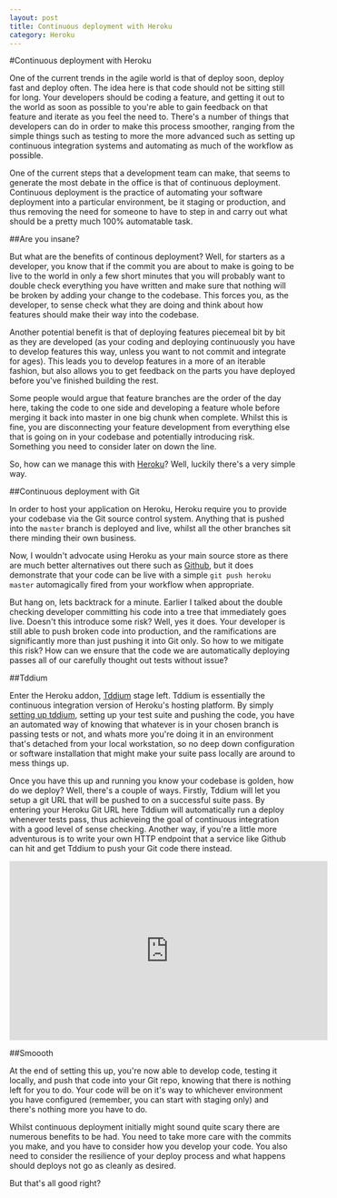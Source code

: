 ```yaml
---
layout: post
title: Continuous deployment with Heroku
category: Heroku
---
```

#Continuous deployment with Heroku

One of the current trends in the agile world is that of deploy soon, deploy fast and deploy
often.  The idea here is that code should not be sitting still for long. 
Your developers should be coding a feature, and getting it out to the
world as soon as possible to you're able to gain feedback on that
feature and iterate as you feel the need to.  There's a number of things
that developers can do in order to make this process smoother, ranging
from the simple things such as testing to more the more advanced such as
setting up continuous integration systems and automating as much of the
workflow as possible.

One of the current steps that a development team can make, that seems to
generate the most debate in the office is that of continuous deployment.
Continuous deployment is the practice of automating your software
deployment into a particular environment, be it staging or production,
and thus removing the need for someone to have to step in and carry out
what should be a pretty much 100% automatable task.

##Are you insane?

But what are the benefits of continous deployment?  Well, for starters
as a developer, you know that if the commit you are about to make is
going to be live to the world in only a few short minutes that you will
probably want to double check everything you have written and make sure
that nothing will be broken by adding your change to the codebase.  This
forces you, as the developer, to sense check what they are doing and think about how
features should make their way into the codebase.

Another potential benefit is that of deploying features piecemeal bit by
bit as they are developed (as your coding and deploying continuously you
have to develop features this way, unless you want to not commit and
integrate for ages).  This leads you to develop features in a more of an
iterable fashion, but also allows you to get feedback on the parts you
have deployed before you've finished building the rest. 

Some people
would argue that feature branches are the order of the day here, taking
the code to one side and developing a feature whole before merging it
back into master in one big chunk when complete.  Whilst this is fine,
you are disconnecting your feature development from everything else that
is going on in your codebase and potentially introducing risk. Something
you need to consider later on down the line.

So, how can we manage this with [Heroku](http://heroku.com)?  Well, luckily there's a very
simple way.

##Continuous deployment with Git

In order to host your application on Heroku, Heroku require you to
provide your codebase via the Git source control system.  Anything that
is pushed into the `master` branch is deployed and live, whilst all the
other branches sit there minding their own business.

Now, I wouldn't advocate using Heroku as your main source store as there
are much better alternatives out there such as
[Github](http://www.github.com), but it does demonstrate that your code
can be live with a simple `git push heroku master` automagically fired
from your workflow when appropriate.

But hang on, lets backtrack for a minute.  Earlier I talked about the double
checking developer committing his code into a tree that immediately goes
live.  Doesn't this introduce some risk?  Well, yes it does. Your
developer is still able to push broken code into production, and the
ramifications are significantly more than just pushing it into Git only.
So how to we mitigate this risk?  How can we ensure that the code we are
automatically deploying passes all of our carefully thought out tests
without issue?

##Tddium

Enter the Heroku addon, [Tddium](https://addons.heroku.com/tddium) stage left. Tddium is
essentially the continuous integration version of Heroku's hosting
platform.  By simply [setting up
tddium](https://devcenter.heroku.com/articles/tddium), setting up your
test suite and pushing the code, you have an automated way of knowing
that whatever is in your chosen branch is passing tests or not, and whats
more you're doing it in an environment that's detached from your local
workstation, so no deep down configuration or software installation that might
make your suite pass locally are around to mess things up.

Once you have this up and running you know your codebase is golden, 
how do we deploy?  Well, there's a couple of ways.  Firstly, Tddium will
let you setup a git URL that will be pushed to on a successful suite
pass.  By entering your Heroku Git URL here Tddium will automatically
run a deploy whenever tests pass, thus achieveing the goal of continuous
integration with a good level of sense checking.  Another way, if you're
a little more adventurous is to write your own HTTP endpoint that
a service like Github can hit and get Tddium to push your Git code there
instead.

<iframe width="560" height="315"
src="http://www.youtube.com/embed/NiMa4Qhv3QE" frameborder="0"
allowfullscreen></iframe>

##Smoooth

At the end of setting this up, you're now able to develop code, testing
it locally, and push that code into your Git repo, knowing that there is
nothing left for you to do.  Your code will be on it's way to whichever
environment you have configured (remember, you can start with staging
only) and there's nothing more you have to do.

Whilst continuous deployment initially might sound quite scary there are
numerous benefits to be had.  You need to take more care with the
commits you make, and you have to consider how you develop your code.
You also need to consider the resilience of your deploy process and what
happens should deploys not go as cleanly as desired.  

But that's all
good right?


